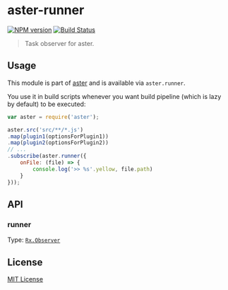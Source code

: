 # aster-runner
[![NPM version][npm-image]][npm-url]
[![Build Status][travis-image]][travis-url]

> Task observer for aster.

## Usage

This module is part of [aster](https://npmjs.org/package/aster) and is available via `aster.runner`.

You use it in build scripts whenever you want build pipeline (which is lazy by default) to be executed:

```javascript
var aster = require('aster');

aster.src('src/**/*.js')
.map(plugin1(optionsForPlugin1))
.map(plugin2(optionsForPlugin2))
// ...
.subscribe(aster.runner({
    onFile: (file) => {
        console.log('>> %s'.yellow, file.path)
    }
}));
```

## API

### runner
Type: [`Rx.Observer`](https://github.com/Reactive-Extensions/RxJS/blob/master/doc/api/core/observer.md)

## License

[MIT License](http://en.wikipedia.org/wiki/MIT_License)

[npm-url]: https://npmjs.org/package/aster-runner
[npm-image]: https://badge.fury.io/js/aster-runner.png

[travis-url]: http://travis-ci.org/asterjs/aster-runner
[travis-image]: https://secure.travis-ci.org/asterjs/aster-runner.png?branch=master
